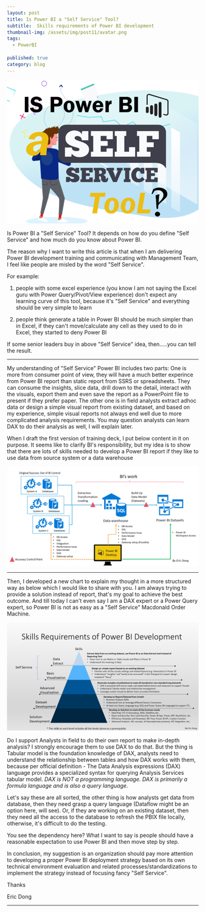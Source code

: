 ```yaml
---
layout: post
title: Is Power BI a "Self Service" Tool?
subtitle:  Skills requirements of Power BI development
thumbnail-img: /assets/img/post11/avatar.png
tags:
  - PowerBI

published: true
category: blog
---
```


![screenshot1](/assets/img/post11/image1.png)

Is Power BI a "Self Service" Tool? It depends on how do you define "Self Service" and how much do you know about Power BI.

The reason why I want to write this article is that when I am delivering Power BI development training and communicating with Management Team, I feel like people are misled by the word "Self Service".

For example:

1. people with some excel experience (you know I am not saying the Excel guru with Power Query/Pivot/View experience) don't expect any learning curve of this tool, because it's "Self Service" and everything should be very simple to learn

2. people think generate a table in Power BI should be much simpler than in Excel, if they can't move/calculate any cell as they used to do in Excel, they started to deny Power BI

If some senior leaders buy in above "Self Service" idea, then.....you can tell the result.

---

My understanding of "Self Service" Power BI includes two parts: One is more from consumer point of view, they will have a much better experince from Power BI report than static report from SSRS or spreadsheets. They can consume the insights, slice data, drill down to the detail, interact with the visuals, export them and even save the report as a PowerPoint file to present if they prefer paper. The other one is in field analysts extract adhoc data or design a simple visual report from existing dataset, and based on my experience, simple visual reports not always end well due to more complicated analysis requirements. You may question analysts can learn DAX to do their analysis as well, I will explain later.

When I draft the first version of training deck, I put below content in it on purpose. It seems like to clarify BI's responsibility, but my idea is to show that there are lots of skills needed to develop a Power BI report if they like to use data from source system or a data warehouse

![screenshot1](/assets/img/post11/image2.png)

---

Then, I developed a new chart to explain my thought in a more structured way as below which I would like to share with you. I am always trying to provide a solution instead of report, that's my goal to achieve the best outcome. And till today I can't even say I am a DAX expert or a Power Query expert, so Power BI is not as easy as a "Self Service" Macdonald Order Machine.

![screenshot1](/assets/img/post11/image3.png)

Do I support Analysts in field to do their own report to make in-depth analysis? I strongly encourage them to use DAX to do that. But the thing is Tabular model is the foundation knowledge of DAX, analysts need to understand the relationship between tables and how DAX works with them, because per official definition - The Data Analysis expressions (DAX) language provides a specialized syntax for querying Analysis Services tabular model. *DAX is NOT a programming language. DAX is primarily a formula language and is also a query language.*

Let's say these are all sorted, the other thing is how analysts get data from database, then they need grasp a query language (Dataflow might be an option here, will see). Or, if they are working on an existing dataset, then they need all the access to the database to refresh the PBIX file locally, otherwise, it's difficult to do the testing.

You see the dependency here? What I want to say is people should have a reasonable expectation to use Power BI and then move step by step.

In conclusion, my suggestion is an organization should pay more attention to developing a proper Power BI deployment strategy based on its own technical environment evaluation and related processes/standardizations to implement the strategy instead of focusing fancy "Self Service".

Thanks

Eric Dong

---

